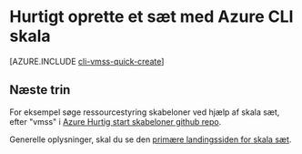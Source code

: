 <properties
    pageTitle="Skalere sæt CLI hurtig oprette | Microsoft Azure"
    description="Installer skala sæt ved hjælp af CLI hurtig oprette."
    keywords="virtuelt skala sæt" 
    services="virtual-machine-scale-sets"
    documentationCenter=""
    authors="gatneil"
    manager="madhana"
    editor="tysonn"
    tags="azure-resource-manager" />

<tags
    ms.service="virtual-machine-linux"
    ms.workload="infrastructure-services"
    ms.tgt_pltfrm="vm-linux"
    ms.devlang="na"
    ms.topic="article"
    ms.date="03/31/2016"
    ms.author="gatneil"/>

# <a name="quickly-create-a-scale-set-using-the-azure-cli"></a>Hurtigt oprette et sæt med Azure CLI skala

[AZURE.INCLUDE [cli-vmss-quick-create](../../includes/virtual-machines-linux-cli-vmss-quick-create-include.md)]

## <a name="next-steps"></a>Næste trin

For eksempel søge ressourcestyring skabeloner ved hjælp af skala sæt, efter "vmss" i [Azure Hurtig start skabeloner github repo](https://github.com/Azure/azure-quickstart-templates).

Generelle oplysninger, skal du se den [primære landingssiden for skala sæt](https://azure.microsoft.com/services/virtual-machine-scale-sets/).

